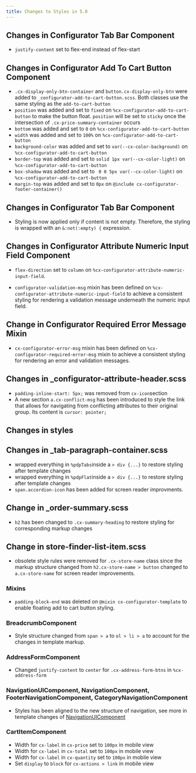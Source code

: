 ```yaml
---
title: Changes to Styles in 5.0
---
```


## Changes in Configurator Tab Bar Component

- `justify-content` set to flex-end instead of flex-start

## Changes in Configurator Add To Cart Button Component

- `.cx-display-only-btn-container` and `button.cx-display-only-btn` were added to `_configurator-add-to-cart-button.scss`.
  Both classes use the same styling as the `add-to-cart-button`
- `position` was added and set to `fixed` on `%cx-configurator-add-to-cart-button` to make the button float. `position` will be set to `sticky` once the intersection of `.cx-price-summary-container` occurs
- `bottom` was added and set to `0` on `%cx-configurator-add-to-cart-button`
- `width` was added and set to `100%` on `%cx-configurator-add-to-cart-button`
- `background-color` was added and set to `var(--cx-color-background)` on `%cx-configurator-add-to-cart-button`
- `border-top` was added and set to `solid 1px var(--cx-color-light)` on `%cx-configurator-add-to-cart-button`
- `box-shadow` was added and set to ` 0 0 5px var(--cx-color-light)` on `%cx-configurator-add-to-cart-button`
- `margin-top` was added and set to `0px` on `@include cx-configurator-footer-container()`

## Changes in Configurator Tab Bar Component

- Styling is now applied only if content is not empty. Therefore, the styling is wrapped with an `&:not(:empty) {` expression.

## Changes in Configurator Attribute Numeric Input Field Component

- `flex-direction` set to `column` on `%cx-configurator-attribute-numeric-input-field`.

- `configurator-validation-msg` mixin has been defined on `%cx-configurator-attribute-numeric-input-field` to achieve a consistent styling for rendering a validation message underneath the numeric input field.

## Change in Configurator Required Error Message Mixin

- `cx-configurator-error-msg` mixin has been defined on `%cx-configurator-required-error-msg` mixin to achieve a consistent styling for rendering an error and validation messages.

## Changes in \_configurator-attribute-header.scss

- `padding-inline-start: 5px;` was removed from `cx-icon`section
- A new section `a.cx-conflict-msg` has been introduced to style the link that allows for navigating from conflicting attributes to their original group. Its content is `cursor: pointer;`

## Changes in styles

## Changes in \_tab-paragraph-container.scss

- wrapped everything in `%pdpTabs`inside a `> div {...}` to restore styling after template changes
- wrapped everything in `%pdpFlat`inside a `> div {...}` to restore styling after template changes
- `span.accordion-icon` has been added for screen reader improvments.

## Change in \_order-summary.scss

- `h2` has been changed to `.cx-summary-heading` to restore styling for corresponding markup changes

## Change in store-finder-list-item.scss

- obsolete style rules were removed for `.cx-store-name` class since the markup structure changed from `h2.cx-store-name > button` changed to `a.cx-store-name` for screen reader improvements.

### Mixins

- `padding-block-end` was deleted on `@mixin cx-configurator-template` to enable floating add to cart button styling.

### BreadcrumbComponent 

- Style structure changed from `span > a` to `ol > li > a` to account for the changes in template markup.

### AddressFormComponent

- Changed `justify-content` to `center` for `.cx-address-form-btns` in `%cx-address-form`

### NavigationUIComponent, NavigationComponent, FooterNavigationComponent, CategoryNavigationComponent

- Styles has been aligned to the new structure of navigation, see more in template changes of [NavigationUIComponent](./5_0.md#NavigationUIComponent)

### CartItemComponent

- Width for `cx-label` in `cx-price` set to `100px` in mobile view
- Width for `cx-label` in `cx-total` set to `100px` in mobile view
- Width for `cx-label` in `cx-quantity` set to `100px` in mobile view
- Set `display` to `block` for `cx-actions > link` in mobile view
